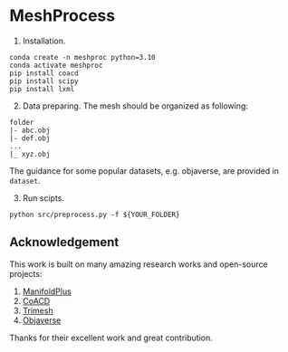 # MeshProcess 

1. Installation.
```
conda create -n meshproc python=3.10    
conda activate meshproc
pip install coacd
pip install scipy
pip install lxml
```


2. Data preparing. The mesh should be organized as following:
```
folder
|- abc.obj
|- def.obj
...
|_ xyz.obj
```
The guidance for some popular datasets, e.g. objaverse, are provided in `dataset`. 


3. Run scipts.
```
python src/preprocess.py -f ${YOUR_FOLDER}
```


## Acknowledgement

This work is built on many amazing research works and open-source projects:
1. [ManifoldPlus](https://github.com/hjwdzh/ManifoldPlus)
2. [CoACD](https://github.com/SarahWeiii/CoACD)
3. [Trimesh](https://github.com/mikedh/trimesh)
4. [Objaverse](https://objaverse.allenai.org/)

Thanks for their excellent work and great contribution.
